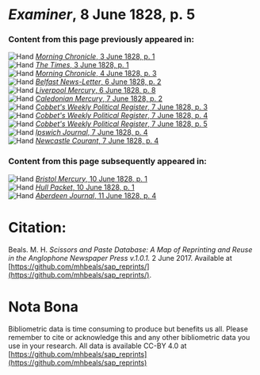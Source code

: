 # *Examiner*, 8 June 1828, p. 5  
  
### Content from this page previously appeared in:  
![Hand](http://scissorsandpaste.net/wp-content/uploads/2017/06/smallhandpointer.png) [*Morning Chronicle*, 3 June 1828, p. 1](https://mhbeals.github.io/sap_html/Morning-Chronicle/Morning-Chronicle-3-June-1828-p-1)  
![Hand](http://scissorsandpaste.net/wp-content/uploads/2017/06/smallhandpointer.png) [*The Times*, 3 June 1828, p. 1](https://mhbeals.github.io/sap_html/The-Times/The-Times-3-June-1828-p-1)  
![Hand](http://scissorsandpaste.net/wp-content/uploads/2017/06/smallhandpointer.png) [*Morning Chronicle*, 4 June 1828, p. 3](https://mhbeals.github.io/sap_html/Morning-Chronicle/Morning-Chronicle-4-June-1828-p-3)  
![Hand](http://scissorsandpaste.net/wp-content/uploads/2017/06/smallhandpointer.png) [*Belfast News-Letter*, 6 June 1828, p. 2](https://mhbeals.github.io/sap_html/Belfast-News-Letter/Belfast-News-Letter-6-June-1828-p-2)  
![Hand](http://scissorsandpaste.net/wp-content/uploads/2017/06/smallhandpointer.png) [*Liverpool Mercury*, 6 June 1828, p. 8](https://mhbeals.github.io/sap_html/Liverpool-Mercury/Liverpool-Mercury-6-June-1828-p-8)  
![Hand](http://scissorsandpaste.net/wp-content/uploads/2017/06/smallhandpointer.png) [*Caledonian Mercury*, 7 June 1828, p. 2](https://mhbeals.github.io/sap_html/Caledonian-Mercury/Caledonian-Mercury-7-June-1828-p-2)  
![Hand](http://scissorsandpaste.net/wp-content/uploads/2017/06/smallhandpointer.png) [*Cobbet's Weekly Political Register*, 7 June 1828, p. 3](https://mhbeals.github.io/sap_html/Cobbet's-Weekly-Political-Register/Cobbet's-Weekly-Political-Register-7-June-1828-p-3)  
![Hand](http://scissorsandpaste.net/wp-content/uploads/2017/06/smallhandpointer.png) [*Cobbet's Weekly Political Register*, 7 June 1828, p. 4](https://mhbeals.github.io/sap_html/Cobbet's-Weekly-Political-Register/Cobbet's-Weekly-Political-Register-7-June-1828-p-4)  
![Hand](http://scissorsandpaste.net/wp-content/uploads/2017/06/smallhandpointer.png) [*Cobbet's Weekly Political Register*, 7 June 1828, p. 5](https://mhbeals.github.io/sap_html/Cobbet's-Weekly-Political-Register/Cobbet's-Weekly-Political-Register-7-June-1828-p-5)  
![Hand](http://scissorsandpaste.net/wp-content/uploads/2017/06/smallhandpointer.png) [*Ipswich Journal*, 7 June 1828, p. 4](https://mhbeals.github.io/sap_html/Ipswich-Journal/Ipswich-Journal-7-June-1828-p-4)  
![Hand](http://scissorsandpaste.net/wp-content/uploads/2017/06/smallhandpointer.png) [*Newcastle Courant*, 7 June 1828, p. 4](https://mhbeals.github.io/sap_html/Newcastle-Courant/Newcastle-Courant-7-June-1828-p-4)  
  
### Content from this page subsequently appeared in:  
![Hand](http://scissorsandpaste.net/wp-content/uploads/2017/06/smallhandpointer.png) [*Bristol Mercury*, 10 June 1828, p. 1](https://mhbeals.github.io/sap_html/Bristol-Mercury/Bristol-Mercury-10-June-1828-p-1)  
![Hand](http://scissorsandpaste.net/wp-content/uploads/2017/06/smallhandpointer.png) [*Hull Packet*, 10 June 1828, p. 1](https://mhbeals.github.io/sap_html/Hull-Packet/Hull-Packet-10-June-1828-p-1)  
![Hand](http://scissorsandpaste.net/wp-content/uploads/2017/06/smallhandpointer.png) [*Aberdeen Journal*, 11 June 1828, p. 4](https://mhbeals.github.io/sap_html/Aberdeen-Journal/Aberdeen-Journal-11-June-1828-p-4)  


# Citation: 

Beals. M. H. *Scissors and Paste Database: A Map of Reprinting and Reuse in the Anglophone Newspaper Press v.1.0.1.* 2 June 2017. Available at [https://github.com/mhbeals/sap_reprints/](https://github.com/mhbeals/sap_reprints/). 

# Nota Bona

Bibliometric data is time consuming to produce but benefits us all. Please remember to cite or acknowledge this and any other bibliometric data you use in your research. All data is available CC-BY 4.0 at [https://github.com/mhbeals/sap_reprints](https://github.com/mhbeals/sap_reprints)